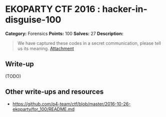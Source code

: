 # EKOPARTY CTF 2016 : hacker-in-disguise-100

**Category:** Forensics
**Points:** 100
**Solves:** 27
**Description:**

> We have captured these codes in a secret communication, please tell us its meaning.
> [Attachment](for100.zip)

## Write-up

(TODO)

## Other write-ups and resources

* https://github.com/p4-team/ctf/blob/master/2016-10-26-ekoparty/for_100/README.md
